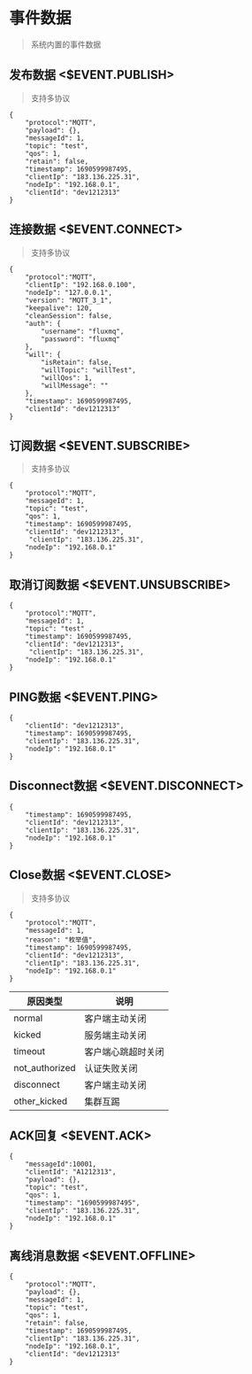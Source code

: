 # 事件数据
> 系统内置的事件数据
## 发布数据 <$EVENT.PUBLISH>
> 支持多协议
```发布
{
    "protocol":"MQTT",
    "payload": {},
    "messageId": 1,
    "topic": "test",
    "qos": 1,
    "retain": false,
    "timestamp": 1690599987495,
    "clientIp": "183.136.225.31",
    "nodeIp": "192.168.0.1",
    "clientId": "dev1212313"
}
```
## 连接数据 <$EVENT.CONNECT>
> 支持多协议
```连接
{
    "protocol":"MQTT",
    "clientIp": "192.168.0.100",
    "nodeIp": "127.0.0.1",
    "version": "MQTT_3_1",
    "keepalive": 120,
    "cleanSession": false,
    "auth": {
        "username": "fluxmq",
        "password": "fluxmq"
    },
    "will": {
        "isRetain": false,
        "willTopic": "willTest",
        "willQos": 1,
        "willMessage": ""
    },
    "timestamp": 1690599987495,
    "clientId": "dev1212313"
}
```
## 订阅数据 <$EVENT.SUBSCRIBE>
> 支持多协议
```订阅
{
    "protocol":"MQTT",
    "messageId": 1,
    "topic": "test",
    "qos": 1,
    "timestamp": 1690599987495,
    "clientId": "dev1212313",
     "clientIp": "183.136.225.31",
    "nodeIp": "192.168.0.1"
}
```
## 取消订阅数据 <$EVENT.UNSUBSCRIBE>
```取消订阅
{
    "protocol":"MQTT",
    "messageId": 1,
    "topic": "test" ,
    "timestamp": 1690599987495,
    "clientId": "dev1212313",
     "clientIp": "183.136.225.31",
    "nodeIp": "192.168.0.1"
}
```
## PING数据 <$EVENT.PING>
```心跳
{
    "clientId": "dev1212313",
    "timestamp": 1690599987495,
    "clientIp": "183.136.225.31",
    "nodeIp": "192.168.0.1"
}
```
## Disconnect数据 <$EVENT.DISCONNECT>
```断开连接
{
    "timestamp": 1690599987495,
    "clientId": "dev1212313",
    "clientIp": "183.136.225.31",
    "nodeIp": "192.168.0.1"
}
```
## Close数据 <$EVENT.CLOSE>
> 支持多协议
```关闭连接
{
    "protocol":"MQTT",
    "messageId": 1,
    "reason": "枚举值",
    "timestamp": 1690599987495,
    "clientId": "dev1212313",
    "clientIp": "183.136.225.31",
    "nodeIp": "192.168.0.1"
}
```



| **原因类型**       | **说明**                 |
|----------------|------------------------|
| normal         | 客户端主动关闭  |
| kicked         | 服务端主动关闭              |
| timeout        | 客户端心跳超时关闭            |
| not_authorized | 认证失败关闭             |
| disconnect     | 客户端主动关闭     |
| other_kicked   | 集群互踢               |

## ACK回复 <$EVENT.ACK>

```ACK回复
{
    "messageId":10001,
    "clientId": "A1212313",
    "payload": {},
    "topic": "test",
    "qos": 1,
    "timestamp": "1690599987495",
    "clientIp": "183.136.225.31",
    "nodeIp": "192.168.0.1"
}
```

## 离线消息数据 <$EVENT.OFFLINE>
```离线消息数据
{
    "protocol":"MQTT",
    "payload": {},
    "messageId": 1,
    "topic": "test",
    "qos": 1,
    "retain": false,
    "timestamp": 1690599987495,
    "clientIp": "183.136.225.31",
    "nodeIp": "192.168.0.1",
    "clientId": "dev1212313"
}
```